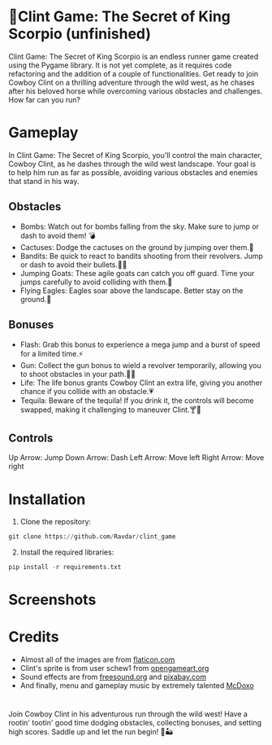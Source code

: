 # 🤠Clint Game: The Secret of King Scorpio (unfinished)
Clint Game: The Secret of King Scorpio is an endless runner game created using the Pygame library. It is not yet complete, as it requires code refactoring and the addition of a couple of functionalities. Get ready to join Cowboy Clint on a thrilling adventure through the wild west, as he chases after his beloved horse while overcoming various obstacles and challenges. How far can you run?

# Gameplay
In Clint Game: The Secret of King Scorpio, you'll control the main character, Cowboy Clint, as he dashes through the wild west landscape. Your goal is to help him run as far as possible, avoiding various obstacles and enemies that stand in his way.

## Obstacles
* Bombs: Watch out for bombs falling from the sky. Make sure to jump or dash to avoid them! 💣
* Cactuses: Dodge the cactuses on the ground by jumping over them.🌵
* Bandits: Be quick to react to bandits shooting from their revolvers. Jump or dash to avoid their bullets.👤🔫
* Jumping Goats: These agile goats can catch you off guard. Time your jumps carefully to avoid colliding with them.🐐
* Flying Eagles: Eagles soar above the landscape. Better stay on the ground.🦅

## Bonuses
* Flash: Grab this bonus to experience a mega jump and a burst of speed for a limited time.⚡
* Gun: Collect the gun bonus to wield a revolver temporarily, allowing you to shoot obstacles in your path.🔫💥
* Life: The life bonus grants Cowboy Clint an extra life, giving you another chance if you collide with an obstacle.💗
* Tequila: Beware of the tequila! If you drink it, the controls will become swapped, making it challenging to maneuver Clint.🍸🔄

## Controls
Up Arrow: Jump
Down Arrow: Dash
Left Arrow: Move left
Right Arrow: Move right

# Installation
1. Clone the repository:
```python
git clone https://github.com/Ravdar/clint_game
```
2. Install the required libraries:
```python
pip install -r requirements.txt
```
# Screenshots

# Credits
* Almost all of the images are from [flaticon.com](https://www.flaticon.com/)
* Clint's sprite is from user schew1 from [opengameart.org](https://opengameart.org/content/cowboy-sprite)
* Sound effects are from [freesound.org](https://freesound.org/) and [pixabay.com](https://pixabay.com/sound-effects/)
* And finally, menu and gameplay music by extremely talented [McDoxo](https://soundcloud.com/mc-doxo)



# 
Join Cowboy Clint in his adventurous run through the wild west! Have a rootin' tootin' good time dodging obstacles, collecting bonuses, and setting high scores. Saddle up and let the run begin! 🤠🏜️

